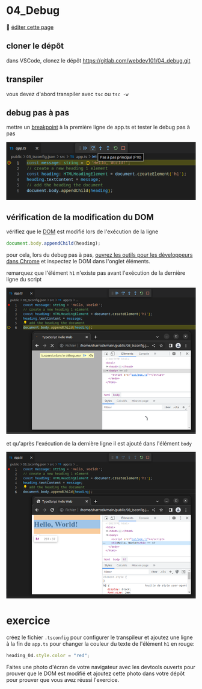 # 04_Debug

:memo: [éditer cette page](https://gitlab.com/-/ide/project/webdev101/04_debug/edit/main/-/README.md)

## cloner le dépôt

dans VSCode, clonez le dépôt <https://gitlab.com/webdev101/04_debug.git>

## transpiler

vous devez d'abord transpiler avec `tsc` ou `tsc -w`

## debug pas à pas

mettre un [breakpoint](https://code.visualstudio.com/docs/editor/debugging#_breakpoints) à la première ligne de app.ts et tester le debug pas à pas

![debug](debug.png)

## vérification de la modification du DOM

vérifiez que le [DOM](https://developer.mozilla.org/fr/docs/Web/API/Document_Object_Model) est modifié lors de l'exécution de la ligne

```typescript
document.body.appendChild(heading);
```

pour cela, lors du debug pas à pas, [ouvrez les outils pour les développeurs dans Chrome](https://developer.chrome.com/docs/devtools/open/) et inspectez le DOM dans l'onglet éléments.

remarquez que l'élément `h1` n'existe pas avant l'exécution de la dernière ligne du script

![dom1](dom1.png)

et qu'après l'exécution de la dernière ligne il est ajouté dans l'élément `body`

![dom2](dom2.png)

# exercice 

créez le fichier `.tsconfig` pour configurer le transpileur et ajoutez une ligne 
à la fin de `app.ts` pour changer la couleur du texte de l'élément `h1` en rouge:
    
```typescript
heading_04.style.color = "red";
```
Faites une photo d'écran de votre navigateur avec les devtools ouverts pour prouver que le DOM est modifié et ajoutez cette photo dans votre dépôt pour prouver que vous avez réussi l'exercice.
